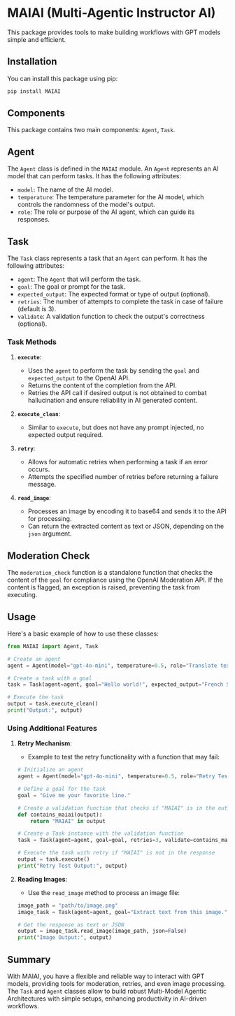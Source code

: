 
# MAIAI (Multi-Agentic Instructor AI)

This package provides tools to make building workflows with GPT models simple and efficient.

## Installation

You can install this package using pip:

```bash
pip install MAIAI
```

## Components

This package contains two main components: `Agent`, `Task`.

## Agent

The `Agent` class is defined in the `MAIAI` module. An `Agent` represents an AI model that can perform tasks. It has the following attributes:

- `model`: The name of the AI model.
- `temperature`: The temperature parameter for the AI model, which controls the randomness of the model's output.
- `role`: The role or purpose of the AI agent, which can guide its responses.

## Task

The `Task` class represents a task that an `Agent` can perform. It has the following attributes:

- `agent`: The `Agent` that will perform the task.
- `goal`: The goal or prompt for the task.
- `expected_output`: The expected format or type of output (optional).
- `retries`: The number of attempts to complete the task in case of failure (default is 3).
- `validate`: A validation function to check the output's correctness (optional).

### Task Methods

1. **`execute`**: 
   - Uses the `agent` to perform the task by sending the `goal` and `expected_output` to the OpenAI API.
   - Returns the content of the completion from the API.
   - Retries the API call if desired output is not obtained to combat hallucination and ensure reliability in AI generated content.

2. **`execute_clean`**:
   - Similar to `execute`, but does not have any prompt injected, no expected output required.

3. **`retry`**:
   - Allows for automatic retries when performing a task if an error occurs.
   - Attempts the specified number of retries before returning a failure message.

4. **`read_image`**:
   - Processes an image by encoding it to base64 and sends it to the API for processing.
   - Can return the extracted content as text or JSON, depending on the `json` argument.

## Moderation Check

The `moderation_check` function is a standalone function that checks the content of the `goal` for compliance using the OpenAI Moderation API. If the content is flagged, an exception is raised, preventing the task from executing.

## Usage

Here's a basic example of how to use these classes:

```python
from MAIAI import Agent, Task

# Create an agent
agent = Agent(model="gpt-4o-mini", temperature=0.5, role="Translate text from English to French.")

# Create a task with a goal
task = Task(agent=agent, goal="Hello world!", expected_output="French Sentence")

# Execute the task
output = task.execute_clean()
print("Output:", output)

```

### Using Additional Features

1. **Retry Mechanism**:
   - Example to test the retry functionality with a function that may fail:

    ```python
    # Initialize an agent
    agent = Agent(model="gpt-4o-mini", temperature=0.5, role="Retry Test Agent")

    # Define a goal for the task
    goal = "Give me your favorite line."

    # Create a validation function that checks if "MAIAI" is in the output
    def contains_maiai(output):
        return "MAIAI" in output

    # Create a Task instance with the validation function
    task = Task(agent=agent, goal=goal, retries=3, validate=contains_maiai)

    # Execute the task with retry if "MAIAI" is not in the response
    output = task.execute()
    print("Retry Test Output:", output)
    ```

2. **Reading Images**:
   - Use the `read_image` method to process an image file:

    ```python
    image_path = "path/to/image.png"
    image_task = Task(agent=agent, goal="Extract text from this image.")

    # Get the response as text or JSON
    output = image_task.read_image(image_path, json=False)
    print("Image Output:", output)
    ```

## Summary

With MAIAI, you have a flexible and reliable way to interact with GPT models, providing tools for moderation, retries, and even image processing. The `Task` and `Agent` classes allow to build robust Multi-Model Agentic Architectures with simple setups, enhancing productivity in AI-driven workflows.
